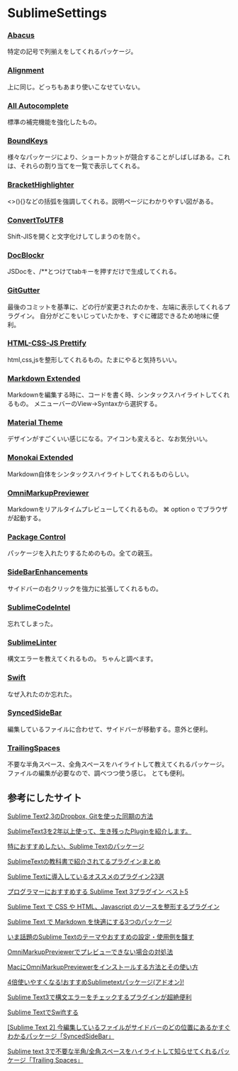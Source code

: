 # SublimeSettings

### [Abacus](https://packagecontrol.io/packages/Abacus)

特定の記号で列揃えをしてくれるパッケージ。

### [Alignment](https://packagecontrol.io/packages/Alignment)

上に同じ。どっちもあまり使いこなせていない。

### [All Autocomplete](https://github.com/alienhard/SublimeAllAutocomplete)

標準の補完機能を強化したもの。

### [BoundKeys](https://packagecontrol.io/packages/BoundKeys)

様々なパッケージにより、ショートカットが競合することがしばしばある。これは、それらの割り当てを一覧で表示してくれる。

### [BracketHighlighter](https://packagecontrol.io/packages/BracketHighlighter)

<>(){}などの括弧を強調してくれる。説明ページにわかりやすい図がある。

### [ConvertToUTF8](https://packagecontrol.io/packages/ConvertToUTF8)

Shift-JISを開くと文字化けしてしまうのを防ぐ。

### [DocBlockr](https://packagecontrol.io/packages/DocBlockr)

JSDocを、/**とつけてtabキーを押すだけで生成してくれる。

### [GitGutter](https://packagecontrol.io/packages/GitGutter)

最後のコミットを基準に、どの行が変更されたのかを、左端に表示してくれるプラグイン。
自分がどこをいじっていたかを、すぐに確認できるため地味に便利。

### [HTML-CSS-JS Prettify](https://packagecontrol.io/packages/HTML-CSS-JS%20Prettify)

html,css,jsを整形してくれるもの。たまにやると気持ちいい。


### [Markdown Extended](https://packagecontrol.io/packages/Markdown%20Extended)

Markdownを編集する時に、コードを書く時、シンタックスハイライトしてくれるもの。
メニューバーのView->Syntaxから選択する。

### [Material Theme](https://packagecontrol.io/packages/Material%20Theme)

デザインがすごくいい感じになる。アイコンも変えると、なお気分いい。

### [Monokai Extended](https://packagecontrol.io/packages/Monokai%20Extended)

Markdown自体をシンタックスハイライトしてくれるものらしい。


### [OmniMarkupPreviewer](https://packagecontrol.io/packages/OmniMarkupPreviewer)

Markdownをリアルタイムプレビューしてくれるもの。
⌘ option o でブラウザが起動する。

### [Package Control](https://packagecontrol.io/packages/Package%20Control)

パッケージを入れたりするためのもの。全ての親玉。

### [SideBarEnhancements](https://packagecontrol.io/packages/SideBarEnhancements)

サイドバーの右クリックを強力に拡張してくれるもの。

### [SublimeCodeIntel](https://packagecontrol.io/packages/SublimeCodeIntel)

忘れてしまった。

### [SublimeLinter](https://packagecontrol.io/packages/SublimeLinter)

構文エラーを教えてくれるもの。
ちゃんと調べます。

### [Swift](https://packagecontrol.io/packages/Swift)

なぜ入れたのか忘れた。

### [SyncedSideBar](https://packagecontrol.io/packages/SyncedSideBar)

編集しているファイルに合わせて、サイドバーが移動する。意外と便利。

### [TrailingSpaces](https://packagecontrol.io/packages/TrailingSpaces)

不要な半角スペース、全角スペースをハイライトして教えてくれるパッケージ。
ファイルの編集が必要なので、調べつつ使う感じ。
とても便利。


## 参考にしたサイト

[Sublime Text2,3のDropbox, Gitを使った同期の方法](http://qiita.com/matsu_chara/items/b58564bba37e81637057)

[SublimeText3を2年以上使って、生き残ったPluginを紹介します。](http://qiita.com/MakoTano/items/8853caa206283df5e1f9)

[特におすすめしたい、Sublime Textのパッケージ](http://www.buildinsider.net/small/sublimetext/03)

[SublimeTextの教科書で紹介されてるプラグインまとめ](http://qiita.com/maccotsan/items/f320036e19f8d3b798c1)

[Sublime Textに導入しているオススメのプラグイン23選](http://ottan.xyz/sublime-text-plugin-321/)

[プログラマーにおすすめする Sublime Text 3プラグイン ベスト5](http://taka.hatenadiary.com/entry/2014/03/09/%E3%82%A2%E3%83%97%E3%83%AA%E9%96%8B%E7%99%BA%E8%80%85%E3%81%AB%E3%81%8A%E3%81%99%E3%81%99%E3%82%81%E3%81%99%E3%82%8B_Sublime_Text_3%E3%83%97%E3%83%A9%E3%82%B0%E3%82%A4%E3%83%B3_%E3%83%99%E3%82%B9)

[Sublime Text で CSS や HTML、Javascript のソースを整形するプラグイン](https://nj-clucker.com/html-css-js-prettify/)

[Sublime Text で Markdown を快適にする3つのパッケージ](http://webmem.hatenablog.com/entry/sublime-text-markdown)

[いま話題のSublime Textのテーマやおすすめの設定・使用例を醸す](http://qiita.com/saltyshiomix/items/15ebd75205a5334f6efc)

[OmniMarkupPreviewerでプレビューできない場合の対処法](http://qiita.com/tanaike/items/816d3096cb7978e3452d)

[MacにOmniMarkupPreviewerをインストールする方法とその使い方](http://nasimeya.blog.fc2.com/blog-entry-1038.html)

[4倍使いやすくなる!おすすめSublimetextパッケージ(アドオン)!](http://satohmsys.info/post-1586/)

[Sublime Text3で構文エラーをチェックするプラグインが超絶便利](https://liginc.co.jp/web/js/73704)

[Sublime TextでSwiftする](http://qiita.com/takeo-asai/items/c7c86e0b6c66efdc30c4)

[\[Sublime Text 2\] 今編集しているファイルがサイドバーのどの位置にあるかすぐわかるパッケージ「SyncedSideBar」](http://m.designbits.jp/13052411/)

[Sublime text 3で不要な半角/全角スペースをハイライトして知らせてくれるパッケージ「Trailing Spaces」](http://stella-design.biz/2014/08/27/222013.html)